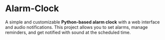 # Alarm-Clock
A simple and customizable **Python-based alarm clock** with a web interface and audio notifications.   This project allows you to set alarms, manage reminders, and get notified with sound at the scheduled time.
